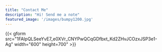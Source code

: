 ```yaml
---
title: "Contact Me"
description: "Hi! Send me a note"
featured_image: '/images/bumpy1200.jpg'
---
```


{{< gform src="1FAIpQLSeeYvE7_e0XVr_CNYPwQCqGDfbxt_Kd2ZHvJCOzxJSP3e1-Ag" width="600" height=700" >}}


